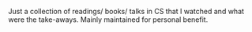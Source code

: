 Just a collection of readings/ books/ talks in CS that I watched and what were the take-aways. Mainly maintained for personal benefit.
